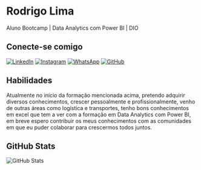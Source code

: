 # Rodrigo Lima
Aluno Bootcamp | Data Analytics com Power BI | DIO

## Conecte-se comigo
[![LinkedIn](https://img.shields.io/badge/LinkedIn-0077B5?style=for-the-badge&logo=linkedin&logoColor=white)](https://www.linkedin.com/in/rodrigo-jlima/)
[![Instagram](https://img.shields.io/badge/-Instagram-%23E4405F?style=for-the-badge&logo=instagram&logoColor=white)](https://www.instagram.com/rodrigo.jlima/)
[![WhatsApp](https://img.shields.io/badge/WhatsApp-25D366?style=for-the-badge&logo=whatsapp&logoColor=white)](https://wa.me/5511991476581)
[![GitHub](https://img.shields.io/badge/GitHub-100000?style=for-the-badge&logo=github&logoColor=white)](https://github.com/rodlima30)

## Habilidades
Atualmente no início da formação mencionada acima, pretendo adquirir diversos conhecimentos, crescer pessoalmente e profissionalmente, venho de outras áreas como logística e transportes, tenho bons conhecimentos em excel que tem a ver com a formação em Data Analytics com Power BI, em breve espero contribuir os meus conhecimentos com as comunidades em que eu puder colaborar para crescermos todos juntos.

## GitHub Stats
![GitHub Stats](https://github-readme-stats.vercel.app/api?username=rodlima30&theme=transparent&bg_color=000&border_color=30A3DC&show_icons=true&icon_color=30A3DC&title_color=E94D5F&text_color=FFF)

